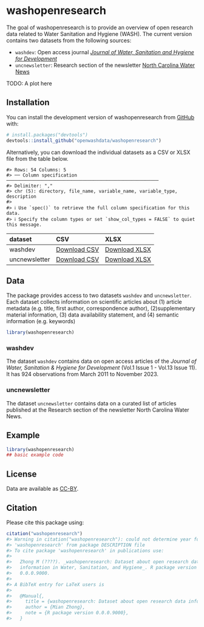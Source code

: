 
<!-- README.md is generated from README.Rmd. Please edit that file -->

# washopenresearch

<!-- badges: start -->
<!-- badges: end -->

The goal of washopenresearch is to provide an overview of open research
data related to Water Sanitation and Hygiene (WASH). The current version
contains two datasets from the following sources:

- `washdev`: Open access journal [*Journal of Water, Sanitation and
  Hygiene for Development*](https://iwaponline.com/washdev)
- `uncnewsletter`: Research section of the newsletter [North Carolina
  Water
  News](https://waterinstitute.unc.edu/our-work/nc-water-news-newsletter)

TODO: A plot here

## Installation

You can install the development version of washopenresearch from
[GitHub](https://github.com/) with:

``` r
# install.packages("devtools")
devtools::install_github("openwashdata/washopenresearch")
```

Alternatively, you can download the individual datasets as a CSV or XLSX
file from the table below.

    #> Rows: 54 Columns: 5
    #> ── Column specification ────────────────────────────────────────────────────────
    #> Delimiter: ","
    #> chr (5): directory, file_name, variable_name, variable_type, description
    #> 
    #> ℹ Use `spec()` to retrieve the full column specification for this data.
    #> ℹ Specify the column types or set `show_col_types = FALSE` to quiet this message.

| dataset       | CSV                                                                                                      | XLSX                                                                                                       |
|:--------------|:---------------------------------------------------------------------------------------------------------|:-----------------------------------------------------------------------------------------------------------|
| washdev       | [Download CSV](https://github.com/openwashdata/washopenresearch/raw/main/inst/extdata/washdev.csv)       | [Download XLSX](https://github.com/openwashdata/washopenresearch/raw/main/inst/extdata/washdev.xlsx)       |
| uncnewsletter | [Download CSV](https://github.com/openwashdata/washopenresearch/raw/main/inst/extdata/uncnewsletter.csv) | [Download XLSX](https://github.com/openwashdata/washopenresearch/raw/main/inst/extdata/uncnewsletter.xlsx) |

## Data

The package provides access to two datasets `washdev` and
`uncnewsletter`. Each dataset collects information on scientific
articles about (1) article metadata (e.g. title, first author,
correspondence author), (2)supplementary material information, (3) data
availability statement, and (4) semantic information (e.g. keywords)

``` r
library(washopenresearch)
```

### washdev

The dataset `washdev` contains data on open access articles of the
*Journal of Water, Sanitation & Hygiene for Development* (Vol.1 Issue
1 - Vol.13 Issue 11). It has 924 observations from March 2011 to
November 2023.

### uncnewsletter

The dataset `uncnewsletter` contains data on a curated list of articles
published at the Research section of the newsletter North Carolina Water
News.

## Example

``` r
library(washopenresearch)
## basic example code
```

## License

Data are available as
[CC-BY](https://github.com/openwashdata/wasteskipsblantyre/blob/main/LICENSE.md).

## Citation

Please cite this package using:

``` r
citation("washopenresearch")
#> Warning in citation("washopenresearch"): could not determine year for
#> 'washopenresearch' from package DESCRIPTION file
#> To cite package 'washopenresearch' in publications use:
#> 
#>   Zhong M (????). _washopenresearch: Dataset about open research data
#>   information in Water, Sanitation, and Hygiene_. R package version
#>   0.0.0.9000.
#> 
#> A BibTeX entry for LaTeX users is
#> 
#>   @Manual{,
#>     title = {washopenresearch: Dataset about open research data information in Water, Sanitation, and Hygiene},
#>     author = {Mian Zhong},
#>     note = {R package version 0.0.0.9000},
#>   }
```
